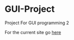 GUI-Project
===========

Project For GUI programming 2

For the current site go [here](weblab.cs.uml.edu/~jcaravet/project/test.html)
